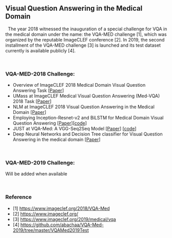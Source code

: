 ## Visual Question Answering in the Medical Domain

&nbsp;
  The year 2018 witnessed the inauguration of a special challenge for VQA in the medical domain under the name: the VQA-MED challenge [1], which was organized by the reputable ImageCLEF conference [2]. In 2019, the second installment of the VQA-MED challenge [3] is launched and its test dataset currently is available publicly [4].

&nbsp;

### VQA-MED-2018 Challenge:
- Overview of ImageCLEF 2018 Medical Domain Visual Question Answering Task [[Paper](http://ceur-ws.org/Vol-2125/paper_212.pdf)]
- UMass at ImageCLEF Medical Visual Question Answering (Med-VQA) 2018 Task [[Paper](http://ceur-ws.org/Vol-2125/paper_163.pdf)]
- NLM at ImageCLEF 2018 Visual Question Answering in the Medical Domain [[Paper](http://ceur-ws.org/Vol-2125/paper_212.pdf)]
- Employing Inception-Resnet-v2 and BiLSTM for Medical Domain Visual Question Answering [[Paper](http://ceur-ws.org/Vol-2125/paper_107.pdf)][[code](https://github.com/youngzhou97qz/VQA-Med/)]
- JUST at VQA-Med: A VGG-Seq2Seq Model [[Paper](http://ceur-ws.org/Vol-2125/paper_171.pdf)] [[code](https://github.com/bashartalafha/VQA-Med)]
- Deep Neural Networks and Decision Tree classifier for Visual Question Answering in the medical domain [[Paper](http://ceur-ws.org/Vol-2125/paper_159.pdf)]

&nbsp;
### VQA-MED-2019 Challenge:
Will be added  when available

&nbsp;
### Reference
- [1] https://www.imageclef.org/2018/VQA-Med
- [2] https://www.imageclef.org/
- [3] https://www.imageclef.org/2019/medical/vqa
- [4] https://github.com/abachaa/VQA-Med-2019/tree/master/VQAMed2019Test

